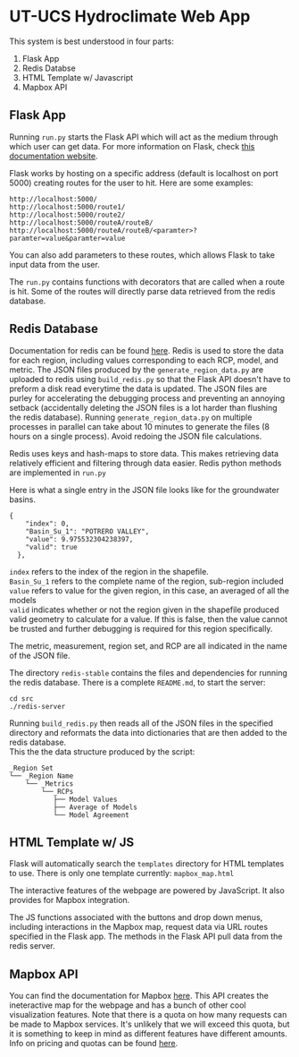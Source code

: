 # UT-UCS Hydroclimate Web App

This system is best understood in four parts:
1. Flask App
2. Redis Databse
3. HTML Template w/ Javascript
4. Mapbox API

## Flask App
Running `run.py` starts the Flask API which will act as the medium through which user can get data. For more information on Flask, check [this documentation website](https://programminghistorian.org/en/lessons/creating-apis-with-python-and-flask).

Flask works by hosting on a specific address (default is localhost on port 5000) creating routes for the user to hit. Here are some examples:
~~~
http://localhost:5000/
http://localhost:5000/route1/
http://localhost:5000/route2/
http://localhost:5000/routeA/routeB/
http://localhost:5000/routeA/routeB/<paramter>?paramter=value&paramter=value
~~~
You can also add parameters to these routes, which allows Flask to take input data from the user.

The `run.py` contains functions with decorators that are called when a route is hit. Some of the routes will directly parse data retrieved from the redis database.

## Redis Database
Documentation for redis can be found [here](https://redis.io/). Redis is used to store the data for each region, including values corresponding to each RCP, model, and metric. The JSON files produced by the `generate_region_data.py` are uploaded to redis using `build_redis.py` so that the Flask API doesn't have to preform a disk read everytime the data is updated. The JSON files are purley for accelerating the debugging process and preventing an annoying setback (accidentally deleting the JSON files is a lot harder than flushing the redis database). Running `generate_region_data.py` on multiple processes in parallel can take about 10 minutes to generate the files (8 hours on a single process). Avoid redoing the JSON file calculations.

Redis uses keys and hash-maps to store data. This makes retrieving data relatively efficient and filtering through data easier. Redis python methods are implemented in `run.py`

Here is what a single entry in the JSON file looks like for the groundwater basins.
~~~
{
    "index": 0,
    "Basin_Su_1": "POTRERO VALLEY",
    "value": 9.975532304238397,
    "valid": true
  },
~~~

`index` refers to the index of the region in the shapefile.  
`Basin_Su_1` refers to the complete name of the region, sub-region included  
`value` refers to value for the given region, in this case, an averaged of all the models  
`valid` indicates whether or not the region given in the shapefile produced valid geometry to calculate for a value. If this is false, then the value cannot be trusted and further debugging is required for this region specifically.  

The metric, measurement, region set, and RCP are all indicated in the name of the JSON file.  

The directory `redis-stable` contains the files and dependencies for running the redis database. There is a complete `README.md`, to start the server:
~~~
cd src
./redis-server
~~~

Running `build_redis.py` then reads all of the JSON files in the specified directory and reformats the data into dictionaries that are then added to the redis database.  
This the the data structure produced by the script:

~~~
_Region Set
└── _Region Name
    └── _Metrics
        └──_RCPs
           ├── Model Values
           ├── Average of Models
           └── Model Agreement
~~~



## HTML Template w/ JS
Flask will automatically search the `templates` directory for HTML templates to use. There is only one template currently: `mapbox_map.html` 

The interactive features of the webpage are powered by JavaScript. It also provides for Mapbox integration.

The JS functions associated with the buttons and drop down menus, including interactions in the Mapbox map, request data via URL routes specified in the Flask app. The methods in the Flask API pull data from the redis server.

## Mapbox API
You can find the documentation for Mapbox [here](https://docs.mapbox.com/api/overview/). This API creates the ineteractive map for the webpage and has a bunch of other cool visualization features. Note that there is a quota on how many requests can be made to Mapbox services. It's unlikely that we will exceed this quota, but it is something to keep in mind as different features have different amounts. Info on pricing and quotas can be found [here](https://www.mapbox.com/pricing/).
